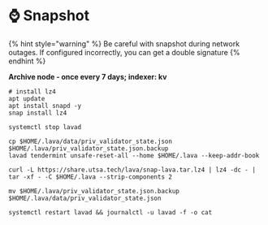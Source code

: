 # ⌚ Snapshot

{% hint style="warning" %}
Be careful with snapshot during network outages. If configured incorrectly, you can get a double signature
{% endhint %}



**Archive node - once every 7 days; indexer: kv**

```shell
# install lz4
apt update
apt install snapd -y
snap install lz4
```

```shell
systemctl stop lavad

cp $HOME/.lava/data/priv_validator_state.json $HOME/.lava/priv_validator_state.json.backup
lavad tendermint unsafe-reset-all --home $HOME/.lava --keep-addr-book

curl -L https://share.utsa.tech/lava/snap-lava.tar.lz4 | lz4 -dc - | tar -xf - -C $HOME/.lava --strip-components 2

mv $HOME/.lava/priv_validator_state.json.backup $HOME/.lava/data/priv_validator_state.json

systemctl restart lavad && journalctl -u lavad -f -o cat
```

